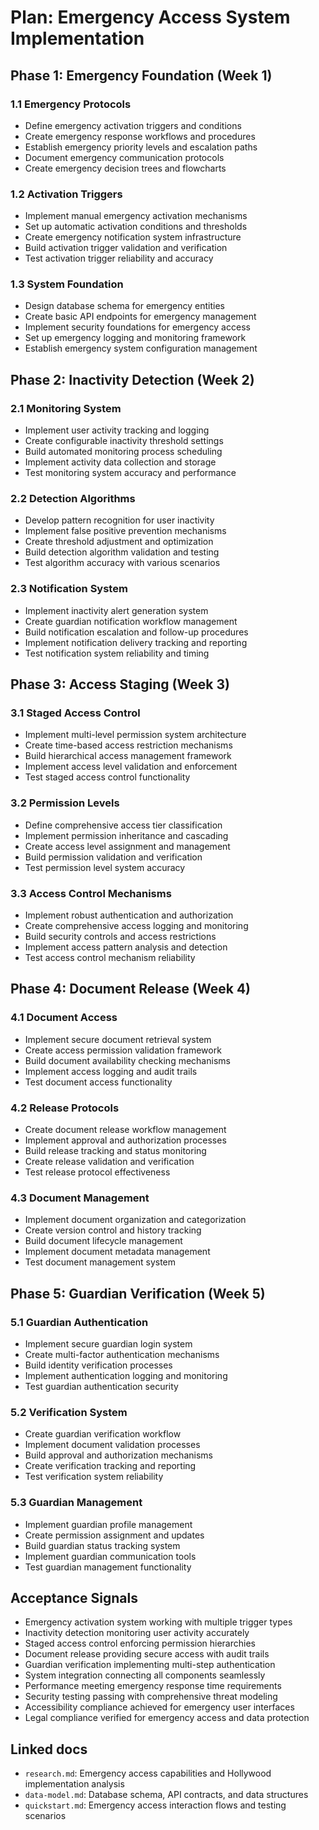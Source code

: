 # Plan: Emergency Access System Implementation

## Phase 1: Emergency Foundation (Week 1)

### **1.1 Emergency Protocols**

- Define emergency activation triggers and conditions
- Create emergency response workflows and procedures
- Establish emergency priority levels and escalation paths
- Document emergency communication protocols
- Create emergency decision trees and flowcharts

### **1.2 Activation Triggers**

- Implement manual emergency activation mechanisms
- Set up automatic activation conditions and thresholds
- Create emergency notification system infrastructure
- Build activation trigger validation and verification
- Test activation trigger reliability and accuracy

### **1.3 System Foundation**

- Design database schema for emergency entities
- Create basic API endpoints for emergency management
- Implement security foundations for emergency access
- Set up emergency logging and monitoring framework
- Establish emergency system configuration management

## Phase 2: Inactivity Detection (Week 2)

### **2.1 Monitoring System**

- Implement user activity tracking and logging
- Create configurable inactivity threshold settings
- Build automated monitoring process scheduling
- Implement activity data collection and storage
- Test monitoring system accuracy and performance

### **2.2 Detection Algorithms**

- Develop pattern recognition for user inactivity
- Implement false positive prevention mechanisms
- Create threshold adjustment and optimization
- Build detection algorithm validation and testing
- Test algorithm accuracy with various scenarios

### **2.3 Notification System**

- Implement inactivity alert generation system
- Create guardian notification workflow management
- Build notification escalation and follow-up procedures
- Implement notification delivery tracking and reporting
- Test notification system reliability and timing

## Phase 3: Access Staging (Week 3)

### **3.1 Staged Access Control**

- Implement multi-level permission system architecture
- Create time-based access restriction mechanisms
- Build hierarchical access management framework
- Implement access level validation and enforcement
- Test staged access control functionality

### **3.2 Permission Levels**

- Define comprehensive access tier classification
- Implement permission inheritance and cascading
- Create access level assignment and management
- Build permission validation and verification
- Test permission level system accuracy

### **3.3 Access Control Mechanisms**

- Implement robust authentication and authorization
- Create comprehensive access logging and monitoring
- Build security controls and access restrictions
- Implement access pattern analysis and detection
- Test access control mechanism reliability

## Phase 4: Document Release (Week 4)

### **4.1 Document Access**

- Implement secure document retrieval system
- Create access permission validation framework
- Build document availability checking mechanisms
- Implement access logging and audit trails
- Test document access functionality

### **4.2 Release Protocols**

- Create document release workflow management
- Implement approval and authorization processes
- Build release tracking and status monitoring
- Create release validation and verification
- Test release protocol effectiveness

### **4.3 Document Management**

- Implement document organization and categorization
- Create version control and history tracking
- Build document lifecycle management
- Implement document metadata management
- Test document management system

## Phase 5: Guardian Verification (Week 5)

### **5.1 Guardian Authentication**

- Implement secure guardian login system
- Create multi-factor authentication mechanisms
- Build identity verification processes
- Implement authentication logging and monitoring
- Test guardian authentication security

### **5.2 Verification System**

- Create guardian verification workflow
- Implement document validation processes
- Build approval and authorization mechanisms
- Create verification tracking and reporting
- Test verification system reliability

### **5.3 Guardian Management**

- Implement guardian profile management
- Create permission assignment and updates
- Build guardian status tracking system
- Implement guardian communication tools
- Test guardian management functionality

## Acceptance Signals

- Emergency activation system working with multiple trigger types
- Inactivity detection monitoring user activity accurately
- Staged access control enforcing permission hierarchies
- Document release providing secure access with audit trails
- Guardian verification implementing multi-step authentication
- System integration connecting all components seamlessly
- Performance meeting emergency response time requirements
- Security testing passing with comprehensive threat modeling
- Accessibility compliance achieved for emergency user interfaces
- Legal compliance verified for emergency access and data protection

## Linked docs

- `research.md`: Emergency access capabilities and Hollywood implementation analysis
- `data-model.md`: Database schema, API contracts, and data structures
- `quickstart.md`: Emergency access interaction flows and testing scenarios
